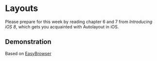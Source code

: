 # Layouts

Please prepare for this week by reading chapter 6 and 7 from *Introducing iOS 8*, which gets you acquainted with Autolayout in iOS.

## Demonstration

Based on [EasyBrowser](http://swifteducation.github.io/teaching_app_development_with_swift/easybrowser.html)

